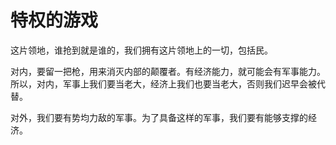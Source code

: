 # 特权的游戏

这片领地，谁抢到就是谁的，我们拥有这片领地上的一切，包括民。

对内，要留一把枪，用来消灭内部的颠覆者。有经济能力，就可能会有军事能力。所以，对内，军事上我们要当老大，经济上我们也要当老大，否则我们迟早会被代替。

对外，我们要有势均力敌的军事。为了具备这样的军事，我们要有能够支撑的经济。
